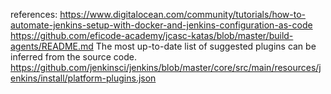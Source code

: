 references:
https://www.digitalocean.com/community/tutorials/how-to-automate-jenkins-setup-with-docker-and-jenkins-configuration-as-code
https://github.com/eficode-academy/jcasc-katas/blob/master/build-agents/README.md
The most up-to-date list of suggested plugins can be inferred from the source code.
https://github.com/jenkinsci/jenkins/blob/master/core/src/main/resources/jenkins/install/platform-plugins.json

